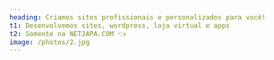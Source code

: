 ```yaml
---
heading: Criamos sites profissionais e personalizados para você!
t1: Desenvolvemos sites, wordpress, loja virtual e apps  
t2: Somente na NETJAPA.COM 👈
image: /photos/2.jpg
---
```

